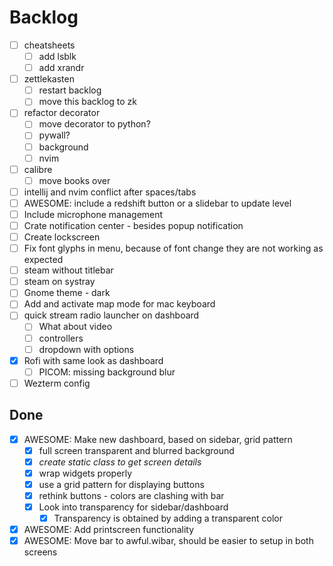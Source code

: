 # Backlog

- [ ] cheatsheets
    - [ ] add lsblk
    - [ ] add xrandr
- [ ] zettlekasten
    - [ ] restart backlog
    - [ ] move this backlog to zk
- [ ] refactor decorator
    - [ ] move decorator to python?
    - [ ] pywall?
    - [ ] background
    - [ ] nvim
- [ ] calibre
    - [ ] move books over
- [ ] intellij and nvim conflict after spaces/tabs
- [ ] AWESOME: include a redshift button or a slidebar to update level
- [ ] Include microphone management
- [ ] Crate notification center - besides popup notification
- [ ] Create lockscreen
- [ ] Fix font glyphs in menu, because of font change they are not working as expected
- [ ] steam without titlebar
- [ ] steam on systray
- [ ] Gnome theme - dark
- [ ] Add and activate map mode for mac keyboard
- [ ] quick stream radio launcher on dashboard
    - [ ] What about video
    - [ ] controllers
    - [ ] dropdown with options
- [x] Rofi with same look as dashboard
    - [ ] PICOM: missing background blur
- [ ] Wezterm config

## Done

- [x] AWESOME: Make new dashboard, based on sidebar, grid pattern
    - [x] full screen transparent and blurred background
    - [x] _create static class to get screen details_
    - [x] wrap widgets properly
    - [x] use a grid pattern for displaying buttons
    - [x] rethink buttons - colors are clashing with bar
    - [x] Look into transparency for sidebar/dashboard
        - [x] Transparency is obtained by adding a transparent color
- [x] AWESOME: Add printscreen functionality
- [x] AWESOME: Move bar to awful.wibar, should be easier to setup in both screens
